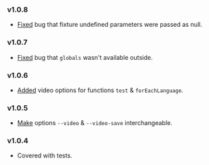 ### v1.0.8

- [Fixed](https://github.com/glacejs/glace-video/commit/df139af086f1ba90ff3280b92256cb85502ea110) bug that fixture undefined parameters were passed as null.

### v1.0.7

- [Fixed](https://github.com/glacejs/glace-video/commit/aa5c38583ea30f880e1e973e2914fa84ec45c419) bug that `globals` wasn't available outside.

### v1.0.6

- [Added](https://github.com/glacejs/glace-video/commit/b3361843e7606d68d187c011db816d401d1f6165) video options for functions `test` & `forEachLanguage`.

### v1.0.5

- [Make](https://github.com/glacejs/glace-video/commit/6a03e80ae0aa87ccde85a4c5dc6219c2c57c57d8) options `--video` & `--video-save` interchangeable.

### v1.0.4

- Covered with tests.

